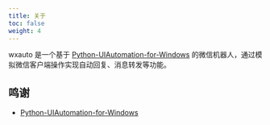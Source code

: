 ```yaml
---
title: 关于
toc: false
weight: 4
---
```


wxauto 是一个基于 [Python-UIAutomation-for-Windows](https://github.com/yinkaisheng/Python-UIAutomation-for-Windows) 的微信机器人，通过模拟微信客户端操作实现自动回复、消息转发等功能。

## 鸣谢

- [Python-UIAutomation-for-Windows](https://github.com/yinkaisheng/Python-UIAutomation-for-Windows)